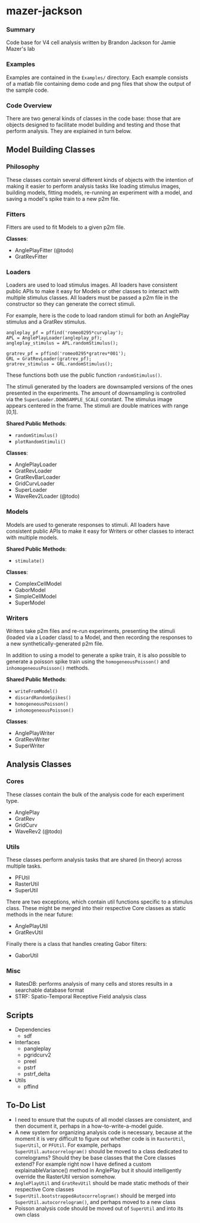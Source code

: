 mazer-jackson
=============

### Summary

Code base for V4 cell analysis written by Brandon Jackson for Jamie Mazer's
 lab

### Examples

Examples are contained in the `Examples/` directory. Each example consists
of a matlab file containing demo code and png files that show the output of
the sample code.

### Code Overview

There are two general kinds of classes in the code base: those that are 
objects designed to facilitate model building and testing and those that
 perform analysis. They are explained in turn below.

Model Building Classes
----------------------

### Philosophy

These classes contain several different kinds of objects with the 
intention of making it easier to perform analysis tasks like loading 
stimulus images, building models, fitting models, re-running an experiment 
with a model, and saving a model's spike train to a new p2m file.

### Fitters

Fitters are used to fit Models to a given p2m file.

**Classes**:

- AnglePlayFitter (@todo)
- GratRevFitter

### Loaders

Loaders are used to load stimulus images. All loaders have consistent
public APIs to make it easy for Models or other classes to interact with
multiple stimulus classes. All loaders must be passed a p2m file in the 
constructor so they can generate the correct stimuli.

For example, here is the code to load random stimuli for both an AnglePlay
stimulus and a GratRev stimulus.

    angleplay_pf = pffind('romeo0295*curvplay');
    APL = AnglePlayLoader(angleplay_pf);
    angleplay_stimulus = APL.randomStimulus();
    
    gratrev_pf = pffind('romeo0295*gratrev*001');
    GRL = GratRevLoader(gratrev_pf);
    gratrev_stimulus = GRL.randomStimulus();

These functions both use the public function `randomStimulus()`.

The stimuli generated by the loaders are downsampled versions of the ones
presented in the experiments. The amount of downsampling is controlled via
the `SuperLoader.DOWNSAMPLE_SCALE` constant. The stimulus image appears
centered in the frame. The stimuli are double matrices with range [0,1].

**Shared Public Methods**: 

- `randomStimulus()`
- `plotRandomStimuli()`

**Classes**:

- AnglePlayLoader
- GratRevLoader
- GratRevBarLoader
- GridCurvLoader
- SuperLoader
- WaveRev2Loader (@todo)

### Models

Models are used to generate responses to stimuli. All loaders have consistent
public APIs to make it easy for Writers or other classes to interact with
multiple models.

**Shared Public Methods**:

- `stimulate()`

**Classes**:

- ComplexCellModel
- GaborModel
- SimpleCellModel
- SuperModel

### Writers

Writers take p2m files and re-run experiments, presenting the stimuli
(loaded via a Loader class) to a Model, and then recording the responses
to a new synthetically-generated p2m file.

In addition to using a model to generate a spike train, it is also possible
to generate a poisson spike train using the `homogeneousPoisson()` and 
`inhomogeneousPoisson()` methods.

**Shared Public Methods**:

- `writeFromModel()`
- `discardRandomSpikes()`
- `homogeneousPoisson()`
- `inhomogeneousPoisson()`

**Classes**:

- AnglePlayWriter
- GratRevWriter
- SuperWriter

Analysis Classes
----------------

### Cores

These classes contain the bulk of the analysis code for each experiment 
type.

- AnglePlay
- GratRev
- GridCurv
- WaveRev2 (@todo)

### Utils

These classes perform analysis tasks that are shared (in theory) across 
multiple tasks.

- PFUtil
- RasterUtil
- SuperUtil

There are two exceptions, which contain util functions specific to a
stimulus class. These might be merged into their respective Core classes
as static methods in the near future:

- AnglePlayUtil
- GratRevUtil

Finally there is a class that handles creating Gabor filters:

- GaborUtil

### Misc

- RatesDB: performs analysis of many cells and stores results in a searchable database format
- STRF: Spatio-Temporal Receptive Field analysis class

Scripts
-------

- Dependencies
    - sdf
- Interfaces
    - pangleplay
    - pgridcurv2
    - preel
    - pstrf
    - pstrf_delta
- Utils
    - pffind

To-Do List
----------

- I need to ensure that the ouputs of all model classes are consistent, and
then document it, perhaps in a how-to-write-a-model guide.
- A new system for organizing analysis code is necessary, because at the
moment it is very difficult to figure out whether code is in `RasterUtil`,
`SuperUtil`, or `PFUtil`. For example, perhaps `SuperUtil.autocorrelogram()`
should be moved to a class dedicated to correlograms? Should they be base
classes that the Core classes extend? For example right now I have defined 
a custom explainableVariance() method in AnglePlay but it should 
intelligently override the RasterUtil version somehow.
- `AnglePlayUtil` and `GratRevUtil` should be made static methods of their
respective Core classes
- `SuperUtil.bootstrappedAutocorrelogram()` should be merged into 
`SuperUtil.autocorrelogram()`, and perhaps moved to a new class
- Poisson analysis code should be moved out of `SuperUtil` and into its own
 class